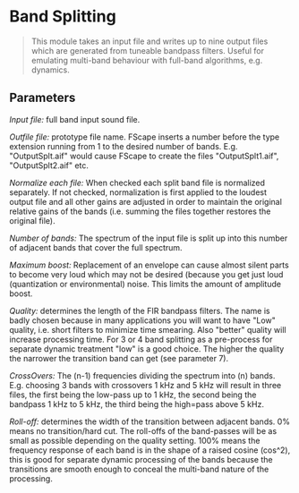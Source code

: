 # Band Splitting

<BLOCKQUOTE>This module takes an input file and writes up to nine output files which are generated from
tuneable bandpass filters. Useful for emulating multi-band behaviour with full-band algorithms,
e.g. dynamics.</BLOCKQUOTE>

## Parameters

_Input file:_ full band input sound file.

_Outfile file:_ prototype file name. FScape inserts a number before the type extension running from 1 to the desired number of bands. E.g. "OutputSplt.aif" would cause FScape to create the files "OutputSplt1.aif", "OutputSplt2.aif" etc.

_Normalize each file:_ When checked each split band file is normalized separately. If not checked, normalization is first applied to the loudest output file and all other gains are adjusted in order to maintain the original relative gains of the bands (i.e. summing the files together restores the original file).

_Number of bands:_ The spectrum of the input file is split up into this number of adjacent bands that cover the full spectrum.

_Maximum boost:_ Replacement of an envelope can cause almost silent parts to become very loud which may not be desired (because you get just loud (quantization or environmental) noise. This limits the amount of amplitude boost.

_Quality:_ determines the length of the FIR bandpass filters. The name is badly chosen because in many applications you will want to have "Low" quality, i.e. short filters to minimize time smearing. Also "better" quality will increase processing time. For 3 or 4 band splitting as a pre-process for separate dynamic treatment "low" is a good choice. The higher the quality the narrower the transition band can get (see parameter 7).

_CrossOvers:_ The (n-1) frequencies dividing the spectrum into (n) bands. E.g. choosing 3 bands with crossovers 1 kHz and 5 kHz will result in three files, the first being the low-pass up to 1 kHz, the second being the bandpass 1 kHz to 5 kHz, the third being the high=pass above 5 kHz.

_Roll-off:_ determines the width of the transition between adjacent bands. 0% means no transition/hard cut. The roll-offs of the band-passes will be as small as possible depending on the quality setting. 100% means the frequency response of each band is in the shape of a raised cosine (cos^2), this is good for separate dynamic processing of the bands because the transitions are smooth enough to conceal the multi-band nature of the processing.
